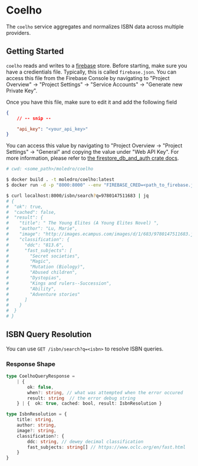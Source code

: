 # Coelho

The `coelho` service aggregates and normalizes ISBN data across multiple providers.

## Getting Started

`coelho` reads and writes to a [firebase](https://firebase.google.com) store. Before starting, make sure you have a credientials file. Typically, this is called `firebase.json`. You can access this file from the Firebase Console by navigating to "Project Overview" -> "Project Settings" -> "Service Accounts" -> "Generate new Private Key".

Once you have this file, make sure to edit it and add the following field
```json
{
    // -- snip --

    "api_key": "<your_api_key>"
}
```

You can access this value by navigating to "Project Overview -> "Project Settings" -> "General" and copying the value under "Web API Key". For more information, please refer to [the firestore_db_and_auth crate docs](https://docs.rs/crate/firestore-db-and-auth/latest#:~:text=Document%20access%20via%20service%20account).


```bash
# cwd: <some_path>/moledro/coelho

$ docker build . -t moledro/coelho:latest
$ docker run -d -p "8000:8000" --env "FIREBASE_CRED=<path_to_firebase.json>" moledro/coleho:latest

$ curl localhost:8000/isbn/search?q=9780147511683 | jq
# {
#  "ok": true,
#  "cached": false,
#  "result": {
#    "title": " The Young Elites (A Young Elites Novel) ",
#    "author": "Lu, Marie",
#    "image": "http://images.ecampus.com/images/d/1/683/9780147511683.jpg",
#    "classification": {
#      "ddc": "813.6",
#      "fast_subjects": [
#        "Secret societies",
#        "Magic",
#        "Mutation (Biology)",
#        "Abused children",
#        "Dystopias",
#        "Kings and rulers--Succession",
#        "Ability",
#        "Adventure stories"
#      ]
#    }
#  }
# }
```

## ISBN Query Resolution

You can use `GET /isbn/search?q=<isbn>` to resolve ISBN queries.

### Response Shape

```ts
type CoelhoQueryResponse = 
    | { 
        ok: false, 
        when?: string, // what was attempted when the error occured 
        result: string  // the error debug string
    } | {  ok: true, cached: bool, result: IsbnResolution }

type IsbnResolution = {
    title: string,
    author: string,
    image?: string,
    classification?: { 
        ddc: string, // dewey decimal classification
        fast_subjects: string[] // https://www.oclc.org/en/fast.html
    }
}
```